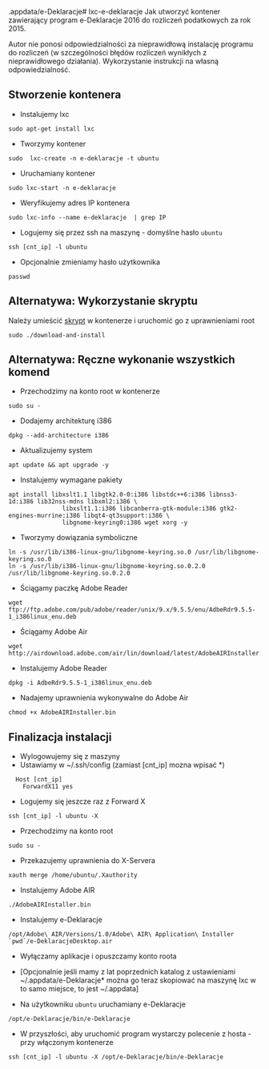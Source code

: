 .appdata/e-Deklaracje# lxc-e-deklaracje
Jak utworzyć kontener zawierający program e-Deklaracje 2016 do rozliczeń podatkowych za rok 2015.

Autor nie ponosi odpowiedzialności za nieprawidłową instalację programu do rozliczeń (w szczególności błędów rozliczeń wynikłych z nieprawidłowego działania). Wykorzystanie instrukcji na własną odpowiedzialność.

## Stworzenie kontenera
- Instalujemy lxc

```
sudo apt-get install lxc
```

- Tworzymy kontener

```
sudo  lxc-create -n e-deklaracje -t ubuntu
```

- Uruchamiany kontener

```
sudo lxc-start -n e-deklaracje
```

-  Weryfikujemy adres IP kontenera

```
sudo lxc-info --name e-deklaracje  | grep IP
```

- Logujemy się przez ssh na maszynę - domyślne hasło `ubuntu`

```
ssh [cnt_ip] -l ubuntu
```

- Opcjonalnie zmieniamy hasło użytkownika

```
passwd
```

## Alternatywa: Wykorzystanie skryptu
Należy umieścić [skrypt](download-and-install-adobe) w kontenerze i uruchomić go z uprawnieniami root 

```
sudo ./download-and-install
```

## Alternatywa: Ręczne wykonanie wszystkich komend
- Przechodzimy na konto root w kontenerze

```
sudo su -
```

- Dodajemy architekturę i386

```
dpkg --add-architecture i386
```

- Aktualizujemy system

```
apt update && apt upgrade -y
```

-  Instalujemy wymagane pakiety

```
apt install libxslt1.1 libgtk2.0-0:i386 libstdc++6:i386 libnss3-1d:i386 lib32nss-mdns libxml2:i386 \
               libxslt1.1:i386 libcanberra-gtk-module:i386 gtk2-engines-murrine:i386 libqt4-qt3support:i386 \
               libgnome-keyring0:i386 wget xorg -y
```

- Tworzymy dowiązania symboliczne

```
ln -s /usr/lib/i386-linux-gnu/libgnome-keyring.so.0 /usr/lib/libgnome-keyring.so.0
ln -s /usr/lib/i386-linux-gnu/libgnome-keyring.so.0.2.0 /usr/lib/libgnome-keyring.so.0.2.0
```


- Ściągamy paczkę Adobe Reader

```
wget ftp://ftp.adobe.com/pub/adobe/reader/unix/9.x/9.5.5/enu/AdbeRdr9.5.5-1_i386linux_enu.deb
```

- Ściągamy Adobe Air

```
wget http://airdownload.adobe.com/air/lin/download/latest/AdobeAIRInstaller.bin
```

- Instalujemy Adobe Reader

```
dpkg -i AdbeRdr9.5.5-1_i386linux_enu.deb
```

- Nadajemy uprawnienia wykonywalne do Adobe Air

```
chmod +x AdobeAIRInstaller.bin
```

## Finalizacja instalacji
- Wylogowujemy się z maszyny
- Ustawiamy w ~/.ssh/config (zamiast [cnt_ip] mozna wpisać *)
```
  Host [cnt_ip]
    ForwardX11 yes
```


- Logujemy się jeszcze raz z Forward X

```
ssh [cnt_ip] -l ubuntu -X
```

- Przechodzimy na konto root

```
sudo su - 
```

- Przekazujemy uprawnienia do X-Servera

```
xauth merge /home/ubuntu/.Xauthority
```

- Instalujemy Adobe AIR

```
./AdobeAIRInstaller.bin
```

- Instalujemy e-Deklaracje

```
/opt/Adobe\ AIR/Versions/1.0/Adobe\ AIR\ Application\ Installer  `pwd`/e-DeklaracjeDesktop.air
```

- Wyłączamy aplikacje i opuszczamy konto roota

- [Opcjonalnie jeśli mamy z lat poprzednich katalog z ustawieniami ~/.appdata/e-Deklaracje* można go teraz skopiować na maszynę lxc w to samo miejsce, to jest ~/.appdata]

- Na użytkowniku `ubuntu` uruchamiany e-Deklaracje

```
/opt/e-Deklaracje/bin/e-Deklaracje
```

- W przyszłości, aby uruchomić program wystarczy polecenie z hosta - przy włączonym kontenerze

```
ssh [cnt_ip] -l ubuntu -X /opt/e-Deklaracje/bin/e-Deklaracje
```
